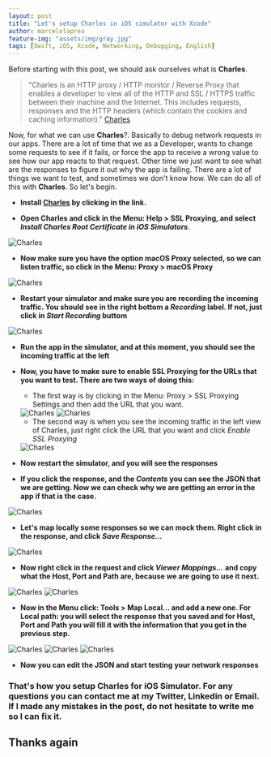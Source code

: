 ```yaml
---
layout: post
title: "Let's setup Charles in iOS simulator with Xcode"
author: marcelolaprea
feature-img: "assets/img/gray.jpg"
tags: [Swift, iOS, Xcode, Networking, Debugging, English]
---
```


Before starting with this post, we should ask ourselves what is **Charles**. 

> "Charles is an HTTP proxy / HTTP monitor / Reverse Proxy that enables a developer to view all of the HTTP and SSL / HTTPS traffic between their machine and the Internet. This includes requests, responses and the HTTP headers (which contain the cookies and caching information)." 
<a href="https://www.charlesproxy.com" target="_blank">Charles</a>

Now, for what we can use **Charles**?. Basically to debug network requests in our apps. There are a lot of time that we as a Developer, wants to change some requests to see if it fails, or force the app to receive a wrong value to see how our app reacts to that request. Other time we just want to see what are the responses to figure it out why the app is failing. There are a lot of things we want to test, and sometimes we don't know how. We can do all of this with **Charles**. So let's begin. 

* **Install <a href="https://www.charlesproxy.com/download/" target="_blank">Charles</a> by clicking in the link.**

* **Open Charles and click in the Menu: Help > SSL Proxying, and select *Install Charles Root Certificate in iOS Simulators***.

<img src="/assets/img/posts/2020-01-18-Setup-Charles-in-Simulator-xcode/p1.png" alt="Charles">

* **Now make sure you have the option macOS Proxy selected, so we can listen traffic, so click in the Menu: Proxy > macOS Proxy**

<img src="/assets/img/posts/2020-01-18-Setup-Charles-in-Simulator-xcode/p2.png" alt="Charles">

* **Restart your simulator and make sure you are recording the incoming traffic. You should see in the right bottom a *Recording* label. If not, just click in *Start Recording* buttom**

<img src="/assets/img/posts/2020-01-18-Setup-Charles-in-Simulator-xcode/p3.png" alt="Charles">

* **Run the app in the simulator, and at this moment, you should see the incoming traffic at the left**

* **Now, you have to make sure to enable SSL Proxying for the URLs that you want to test. There are two ways of doing this:**


   * The first way is by clicking in the Menu: Proxy > SSL Proxying Settings and then add the URL that you want.

   <img src="/assets/img/posts/2020-01-18-Setup-Charles-in-Simulator-xcode/p4.png" alt="Charles">


   <img src="/assets/img/posts/2020-01-18-Setup-Charles-in-Simulator-xcode/p5.png" alt="Charles">


   * The second way is when you see the incoming traffic in the left view of Charles, just right click the URL that you want and click *Enable SSL Proxying*

   <img src="/assets/img/posts/2020-01-18-Setup-Charles-in-Simulator-xcode/p6.png" alt="Charles">

* **Now restart the simulator, and you will see the responses**

* **If you click the response, and the *Contents* you can see the JSON that we are getting. Now we can check why we are getting an error in the app if that is the case.**

<img src="/assets/img/posts/2020-01-18-Setup-Charles-in-Simulator-xcode/p7.png" alt="Charles">

* **Let's map locally some responses so we can mock them. Right click in the response, and click *Save Response...***

<img src="/assets/img/posts/2020-01-18-Setup-Charles-in-Simulator-xcode/p8.png" alt="Charles">

* **Now right click in the request and click *Viewer Mappings...* and copy what the Host, Port and Path are, because we are going to use it next.**

<img src="/assets/img/posts/2020-01-18-Setup-Charles-in-Simulator-xcode/p9.png" alt="Charles">

<img src="/assets/img/posts/2020-01-18-Setup-Charles-in-Simulator-xcode/p10.png" alt="Charles">

* **Now in the Menu click: Tools > Map Local... and add a new one. For Local path: you will select the response that you saved and for Host, Port and Path you will fill it with the information that you got in the previous step.**

<img src="/assets/img/posts/2020-01-18-Setup-Charles-in-Simulator-xcode/p11.png" alt="Charles">

<img src="/assets/img/posts/2020-01-18-Setup-Charles-in-Simulator-xcode/p12.png" alt="Charles">

<img src="/assets/img/posts/2020-01-18-Setup-Charles-in-Simulator-xcode/p13.png" alt="Charles">

* **Now you can edit the JSON and start testing your network responses**

### That's how you setup Charles for iOS Simulator. For any questions you can contact me at my Twitter, Linkedin or Email. If I made any mistakes in the post, do not hesitate to write me so I can fix it. 

## Thanks again 